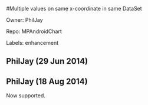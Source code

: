 #Multiple values on same x-coordinate in same DataSet

Owner: PhilJay

Repo: MPAndroidChart

Labels: enhancement 

## PhilJay (29 Jun 2014)



## PhilJay (18 Aug 2014)

Now supported.


